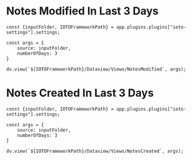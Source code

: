 # Notes Modified In Last 3 Days

```dataviewjs
const {inputFolder, IOTOFrameworkPath} = app.plugins.plugins["ioto-settings"].settings;

const args = {
	source: inputFolder,
	numberOfDays: 3
}

dv.view(`${IOTOFrameworkPath}/Dataview/Views/NotesModified`, args);
```


# Notes Created In Last 3 Days

```dataviewjs
const {inputFolder, IOTOFrameworkPath} = app.plugins.plugins["ioto-settings"].settings;

const args = {
	source: inputFolder,
	numberOfDays: 3
}

dv.view(`${IOTOFrameworkPath}/Dataview/Views/NotesCreated`, args);
```
